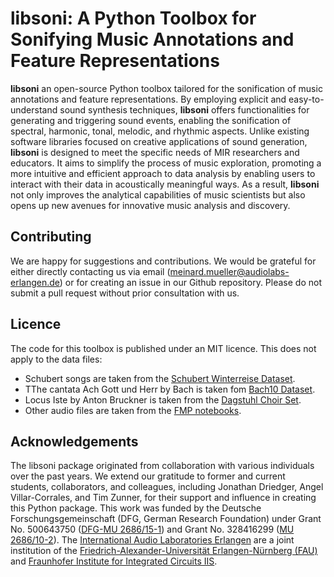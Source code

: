 # libsoni: A Python Toolbox for Sonifying Music Annotations and Feature Representations

**libsoni** an open-source Python toolbox tailored for the sonification of
music annotations and feature representations. By employing explicit and
easy-to-understand sound synthesis techniques, **libsoni** offers functionalities
for generating and triggering sound events, enabling the sonification of spectral,
harmonic, tonal, melodic, and rhythmic aspects. Unlike existing software libraries
focused on creative applications of sound generation, **libsoni** is designed to meet
the specific needs of MIR researchers and educators. It aims to simplify the process
of music exploration, promoting a more intuitive and efficient approach to data analysis
by enabling users to interact with their data in acoustically meaningful ways.
As a result, **libsoni** not only improves the analytical capabilities of music scientists
but also opens up new avenues for innovative music analysis and discovery.


## Contributing

We are happy for suggestions and contributions.  We would be grateful for either
directly contacting us via email (meinard.mueller@audiolabs-erlangen.de) or for creating 
an issue in our Github repository. Please do not submit a pull request without prior consultation
with us.

## Licence
The code for this toolbox is published under an MIT licence.
This does not apply to the data files:
* Schubert songs are taken from the [Schubert Winterreise Dataset](https://zenodo.org/record/4122060). 
* TThe cantata Ach Gott und Herr by Bach is taken fom [Bach10 Dataset](https://labsites.rochester.edu/air/datasets/Bach10%20Dataset_v1.0.pdf).
* Locus Iste by Anton Bruckner is taken from the [Dagstuhl Choir Set](https://www.google.com/url?sa=t&rct=j&q=&esrc=s&source=web&cd=&ved=2ahUKEwiJ1JnT9uuEAxXclP0HHUOXC4EQFnoECBMQAQ&url=https%3A%2F%2Fwww.audiolabs-erlangen.de%2Fresources%2FMIR%2F2020-DagstuhlChoirSet&usg=AOvVaw1sPox9R_Sh1eh5hqV2kgNs&opi=89978449).
* Other audio files are taken from the [FMP notebooks](https://www.audiolabs-erlangen.de/resources/MIR/FMP/C0/C0.html).

## Acknowledgements

The libsoni package originated from collaboration with various individuals over the past
years. We extend our gratitude to former and current students, collaborators, 
and colleagues, including Jonathan Driedger, Angel Villar-Corrales, and Tim Zunner, 
for their support and influence in creating this Python package. This work was 
funded by the Deutsche Forschungsgemeinschaft (DFG, German Research Foundation)
under Grant No. 500643750 ([DFG-MU 2686/15-1](https://audiolabs-erlangen.de/fau/professor/mueller/projects/learn)) and 
Grant No. 328416299 ([MU 2686/10-2](https://audiolabs-erlangen.de/fau/professor/mueller/projects/sereco2)).
The [International Audio Laboratories Erlangen](https://audiolabs-erlangen.de/) are a joint institution of the 
[Friedrich-Alexander-Universität Erlangen-Nürnberg (FAU)](https://www.fau.eu/) and [Fraunhofer Institute for 
Integrated Circuits IIS](https://www.iis.fraunhofer.de/en.html).

